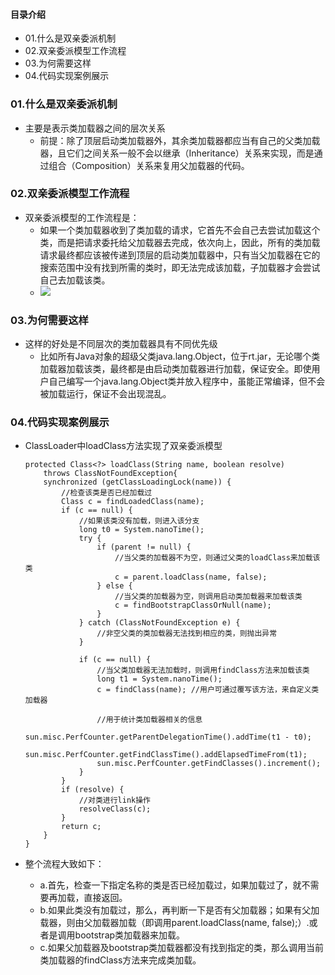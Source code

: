#### 目录介绍

- 01.什么是双亲委派机制
- 02.双亲委派模型工作流程
- 03.为何需要这样
- 04.代码实现案例展示



### 01.什么是双亲委派机制

- 主要是表示类加载器之间的层次关系
  - 前提：除了顶层启动类加载器外，其余类加载器都应当有自己的父类加载器，且它们之间关系一般不会以继承（Inheritance）关系来实现，而是通过组合（Composition）关系来复用父加载器的代码。

### 02.双亲委派模型工作流程

- 双亲委派模型的工作流程是：
  - 如果一个类加载器收到了类加载的请求，它首先不会自己去尝试加载这个类，而是把请求委托给父加载器去完成，依次向上，因此，所有的类加载请求最终都应该被传递到顶层的启动类加载器中，只有当父加载器在它的搜索范围中没有找到所需的类时，即无法完成该加载，子加载器才会尝试自己去加载该类。
  - ![](http://upload-images.jianshu.io/upload_images/3985563-eb333a271ec638ef.png?imageMogr2/auto-orient/strip%7CimageView2/2/w/1240)

### 03.为何需要这样

- 这样的好处是不同层次的类加载器具有不同优先级
  - 比如所有Java对象的超级父类java.lang.Object，位于rt.jar，无论哪个类加载器加载该类，最终都是由启动类加载器进行加载，保证安全。即使用户自己编写一个java.lang.Object类并放入程序中，虽能正常编译，但不会被加载运行，保证不会出现混乱。

### 04.代码实现案例展示

- ClassLoader中loadClass方法实现了双亲委派模型
  
  ```
  protected Class<?> loadClass(String name, boolean resolve)
      throws ClassNotFoundException{
      synchronized (getClassLoadingLock(name)) {
          //检查该类是否已经加载过
          Class c = findLoadedClass(name);
          if (c == null) {
              //如果该类没有加载，则进入该分支
              long t0 = System.nanoTime();
              try {
                  if (parent != null) {
                      //当父类的加载器不为空，则通过父类的loadClass来加载该类
                      c = parent.loadClass(name, false);
                  } else {
                      //当父类的加载器为空，则调用启动类加载器来加载该类
                      c = findBootstrapClassOrNull(name);
                  }
              } catch (ClassNotFoundException e) {
                  //非空父类的类加载器无法找到相应的类，则抛出异常
              }
  
              if (c == null) {
                  //当父类加载器无法加载时，则调用findClass方法来加载该类
                  long t1 = System.nanoTime();
                  c = findClass(name); //用户可通过覆写该方法，来自定义类加载器
  
                  //用于统计类加载器相关的信息
                  sun.misc.PerfCounter.getParentDelegationTime().addTime(t1 - t0);
                  sun.misc.PerfCounter.getFindClassTime().addElapsedTimeFrom(t1);
                  sun.misc.PerfCounter.getFindClasses().increment();
              }
          }
          if (resolve) {
              //对类进行link操作
              resolveClass(c);
          }
          return c;
      }
  }
  ```

- 整个流程大致如下：
  
  - a.首先，检查一下指定名称的类是否已经加载过，如果加载过了，就不需要再加载，直接返回。
  - b.如果此类没有加载过，那么，再判断一下是否有父加载器；如果有父加载器，则由父加载器加载（即调用parent.loadClass(name, false);）.或者是调用bootstrap类加载器来加载。
  - c.如果父加载器及bootstrap类加载器都没有找到指定的类，那么调用当前类加载器的findClass方法来完成类加载。
